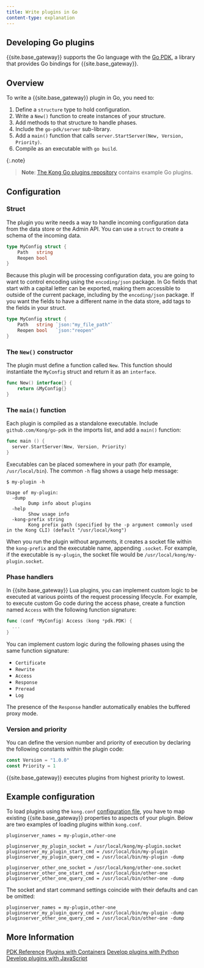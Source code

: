 ```yaml
---
title: Write plugins in Go
content-type: explanation
---
```


## Developing Go plugins

{{site.base_gateway}} supports the Go language with the [Go PDK](https://pkg.go.dev/github.com/Kong/go-pdk), a library that provides Go bindings for {{site.base_gateway}}.

## Overview

To write a {{site.base_gateway}} plugin in Go, you need to:

1. Define a `structure` type to hold configuration.
2. Write a `New()` function to create instances of your structure.
3. Add methods to that structure to handle phases.
4. Include the `go-pdk/server` sub-library.
5. Add a `main()` function that calls `server.StartServer(New, Version, Priority)`.
6. Compile as an executable with `go build`.

{:.note}
> **Note**: [The Kong Go plugins repository](https://github.com/Kong/go-plugins) contains example Go plugins. 

## Configuration

### Struct
The plugin you write needs a way to handle incoming configuration data from the data store or the Admin API. 
You can use a `struct` to create a schema of the incoming data.

```go
type MyConfig struct {
    Path   string
    Reopen bool
}
```
Because this plugin will be processing configuration data, you are going to want to control encoding using the `encoding/json` package.
In Go fields that start with a capital letter can be exported, making them accessible to outside of the current package, including by the `encoding/json` package.
If you want the fields to have a different name in the data store, add tags to the fields in your struct.

```go
type MyConfig struct {
    Path   string `json:"my_file_path"`
    Reopen bool   `json:"reopen"`
}
```

### The `New()` constructor

The plugin must define a function called `New`.
This function should instantiate the `MyConfig` struct and return it as an `interface`.

```go
func New() interface{} {
    return &MyConfig{}
}
```

### The `main()` function

Each plugin is compiled as a standalone executable. Include `github.com/Kong/go-pdk` in
the imports list, and add a `main()` function:

```go
func main () {
  server.StartServer(New, Version, Priority)
}
```

Executables can be placed somewhere in your path (for example,
`/usr/local/bin`). The common `-h` flag shows a usage help message:

```
$ my-plugin -h

Usage of my-plugin:
  -dump
        Dump info about plugins
  -help
        Show usage info
  -kong-prefix string
        Kong prefix path (specified by the -p argument commonly used in the Kong CLI) (default "/usr/local/kong")
```

When you run the plugin without arguments, it creates a socket file within the
`kong-prefix` and the executable name, appending `.socket`. 
For example, if the executable is `my-plugin`, the socket file would be
`/usr/local/kong/my-plugin.socket`.


### Phase handlers

In {{site.base_gateway}} Lua plugins, you can implement custom logic to be executed at
various points of the request processing lifecycle. For example, to execute
custom Go code during the access phase, create a function named `Access` with the following function signature:

```go
func (conf *MyConfig) Access (kong *pdk.PDK) {
  ...
}
```

You can implement custom logic during the following phases using the same function signature:

- `Certificate`
- `Rewrite`
- `Access`
- `Response`
- `Preread`
- `Log`

The presence of the `Response` handler automatically enables the buffered proxy mode.

### Version and priority

You can define the version number and priority of execution
by declaring the following constants within the plugin code:

```go
const Version = "1.0.0"
const Priority = 1
```

{{site.base_gateway}} executes plugins from highest priority to lowest.

## Example configuration

To load plugins using the `kong.conf` [configuration file](/gateway/latest/kong-production/kong-conf), you have to map existing {{site.base_gateway}} properties to aspects of your plugin.
Below are two examples of loading plugins within `kong.conf`.

```
pluginserver_names = my-plugin,other-one

pluginserver_my_plugin_socket = /usr/local/kong/my-plugin.socket
pluginserver_my_plugin_start_cmd = /usr/local/bin/my-plugin
pluginserver_my_plugin_query_cmd = /usr/local/bin/my-plugin -dump

pluginserver_other_one_socket = /usr/local/kong/other-one.socket
pluginserver_other_one_start_cmd = /usr/local/bin/other-one
pluginserver_other_one_query_cmd = /usr/local/bin/other-one -dump

```

The socket and start command settings coincide with
their defaults and can be omitted:

```
pluginserver_names = my-plugin,other-one
pluginserver_my_plugin_query_cmd = /usr/local/bin/my-plugin -dump
pluginserver_other_one_query_cmd = /usr/local/bin/other-one -dump
```

## More Information

[PDK Reference](/gateway/latest/plugin-development/pdk/)
[Plugins with Containers](/gateway/latest/plugin-development/other/plugins-kubernetes)
[Develop plugins with Python](/gateway/latest/plugin-development/other/python)
[Develop plugins with JavaScript](/gateway/latest/plugin-development/other/javascript)
